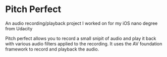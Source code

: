 # Pitch Perfect
An audio recording/playback project I worked on for my iOS nano degree from Udacity

Pitch perfect allows you to record a small snipit of audio and play it back with various audio filters applied to the recording. It uses the AV foundation framework to record and playback the audio.
